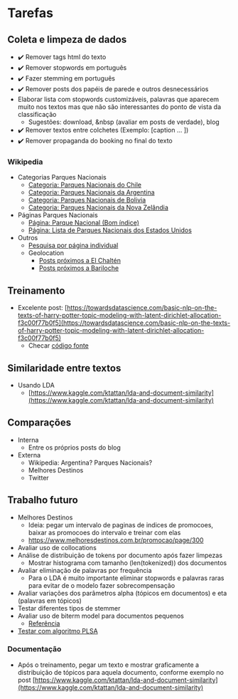 # Tarefas

## Coleta e limpeza de dados

* :heavy_check_mark: Remover tags html do texto
* :heavy_check_mark: Remover stopwords em português
* :heavy_check_mark: Fazer stemming em português
* :heavy_check_mark: Remover posts dos papéis de parede e outros desnecessários
* Elaborar lista com stopwords customizáveis, palavras que aparecem muito nos textos mas que não são interessantes do ponto de vista da classificação
  * Sugestões: download, &nbsp (avaliar em posts de verdade), blog
* :heavy_check_mark: Remover textos entre colchetes (Exemplo: [caption ... ])
* :heavy_check_mark: Remover propaganda do booking no final do texto 

### Wikipedia
- Categorias Parques Nacionais
    * [Categoria: Parques Nacionais do Chile](https://pt.wikipedia.org/w/api.php?action=query&list=categorymembers&cmtitle=Category:Parques_nacionais_do_Chile&cmlimit=500)
    * [Categoria: Parques Nacionais da Argentina](https://pt.wikipedia.org/wiki/Categoria:Parques_nacionais_da_Argentina)
    * [Categoria: Parques Nacionais de Bolivia](https://pt.wikipedia.org/wiki/Categoria:Parques_nacionais_da_Bol%C3%ADvia)
    * [Categoria: Parques Nacionais da Nova Zelândia](https://pt.wikipedia.org/wiki/Categoria:Parques_nacionais_da_Nova_Zel%C3%A2ndia)
- Páginas Parques Nacionais
    * [Página: Parque Nacional (Bom índice)](https://pt.wikipedia.org/wiki/Parque_nacional)
    * [Página: Lista de Parques Nacionais dos Estados Unidos](https://pt.wikipedia.org/wiki/Lista_de_parques_nacionais_dos_Estados_Unidos)
- Outros
    * [Pesquisa por página individual](https://pt.wikipedia.org/w/api.php?action=parse&pageid=2535813&prop=wikitext&formatversion=2)
    * Geolocation
        * [Posts próximos a El Chaltén](https://en.wikipedia.org/w/api.php?action=query&list=geosearch&gscoord=-49.32495125885588|-72.89174154002943&gsradius=10000&gslimit=100)
        * [Posts próximos a Bariloche](https://pt.wikipedia.org/w/api.php?action=query&list=geosearch&gscoord=-41.138115588301886|-71.30968382175735&gsradius=10000&gslimit=100)

## Treinamento

* Excelente post: [https://towardsdatascience.com/basic-nlp-on-the-texts-of-harry-potter-topic-modeling-with-latent-dirichlet-allocation-f3c00f77b0f5](https://towardsdatascience.com/basic-nlp-on-the-texts-of-harry-potter-topic-modeling-with-latent-dirichlet-allocation-f3c00f77b0f5)
  * Checar [código fonte](https://github.com/raffg/harry_potter_nlp/blob/master/LDA.ipynb)

## Similaridade entre textos

* Usando LDA
  * [https://www.kaggle.com/ktattan/lda-and-document-similarity](https://www.kaggle.com/ktattan/lda-and-document-similarity)

## Comparações

- Interna
    * Entre os próprios posts do blog
- Externa
    * Wikipedia: Argentina? Parques Nacionais?
    * Melhores Destinos
    * Twitter

## Trabalho futuro

* Melhores Destinos
  * Ideia: pegar um intervalo de paginas de indices de promocoes, baixar as promocoes do intervalo e treinar com elas
  * https://www.melhoresdestinos.com.br/promocao/page/300
* Avaliar uso de collocations
* Análise de distribuição de tokens por documento após fazer limpezas
  * Mostrar histograma com tamanho (len(tokenized)) dos documentos
* Avaliar eliminação de palavras por frequência
  * Para o LDA é muito importante eliminar stopwords e palavras raras para evitar de o modelo fazer sobrecompensação
* Avaliar variações dos parâmetros alpha (tópicos em documentos) e eta (palavras em tópicos)
* Testar diferentes tipos de stemmer
* Avaliar uso de biterm model para documentos pequenos
  * [Referência](https://pdfs.semanticscholar.org/f499/5dc2a4eb901594578e3780a6f33dee02dad1.pdf)
* [Testar com algoritmo PLSA](https://towardsdatascience.com/topic-modelling-with-plsa-728b92043f41)


### Documentação

* Após o treinamento, pegar um texto e mostrar graficamente a distribuição de tópicos para aquela documento, conforme exemplo no post [https://www.kaggle.com/ktattan/lda-and-document-similarity](https://www.kaggle.com/ktattan/lda-and-document-similarity)
